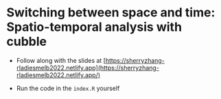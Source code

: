 # Switching between space and time: Spatio-temporal analysis with cubble

* Follow along with the slides at [https://sherryzhang-rladiesmelb2022.netlify.app](https://sherryzhang-rladiesmelb2022.netlify.app/)

* Run the code in the `index.R` yourself